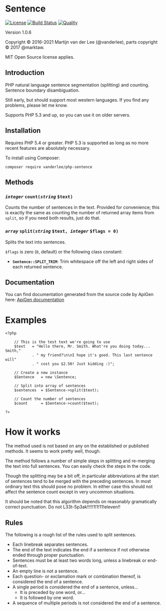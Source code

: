 Sentence
========
[![License](https://img.shields.io/github/license/vanderlee/php-sentence.svg)]()
[![Build Status](https://travis-ci.org/vanderlee/php-sentence.svg?branch=master)](https://travis-ci.org/vanderlee/PHPSwaggerGen)
[![Quality](https://scrutinizer-ci.com/g/vanderlee/php-sentence/badges/quality-score.png?b=master)](https://scrutinizer-ci.com/g/vanderlee/PHPSwaggerGen)

Version 1.0.6

Copyright &copy; 2016-2021 Martijn van der Lee (@vanderlee), parts copyright &copy; 2017 @marktaw.

MIT Open Source license applies.

## Introduction
PHP natural language sentence segmentation (splitting) and counting.
Sentence boundary disambiguation.

Still early, but should support most western languages.
If you find any problems, please let me know.

Supports PHP 5.3 and up, so you can use it on older servers.

## Installation
Requires PHP 5.4 or greater. PHP 5.3 is supported as long as no more recent
features are absolutely necessary.

To install using Composer:

	composer require vanderlee/php-sentence
	
## Methods
### ***`integer`*** `count(`***`string`*** `$text)`
Counts the number of sentences in the text.
Provided for convenience; this is exactly the same as counting the number of
returned array items from `split`, so if you need both results, just do that.

### ***`array`*** `split(`***`string`*** `$text, `***`integer`*** `$flags = 0)`
Splits the text into sentences.

`$flags` is zero (`0`, default) or the following class constant:

-	**`Sentence::SPLIT_TRIM`**: Trim whitespace off the left and right sides of
	each returned sentence.

## Documentation
You can find documentation generated from the source code by ApiGen here: [ApiGen documentation](doc/)

# Examples
	<?php

		// This is the test text we're going to use
		$text	= "Hello there, Mr. Smith. What're you doing today... Smith,"
				. " my friend?\n\nI hope it's good. This last sentence will"
				. " cost you $2.50! Just kidding :)";

		// Create a new instance
		$Sentence	= new \Sentence;

		// Split into array of sentences
		$sentences	= $Sentence->split($text);

		// Count the number of sentences
		$count		= $Sentence->count($text);

	?>

# How it works
The method used is not based on any on the established or published methods.
It seems to work pretty well, though.

The method follows a number of simple steps in splitting and re-merging the
text into full sentences. You can easily check the steps in the code.

Though the splitting may be a bit off, in particular abbreviations at the start
of sentences tend to be merged with the preceding sentences. In most ordinary
text this should pose no problem. In either case this should not affect the
sentence count except in very uncommon situations.

It should be noted that this algorithm depends on reasonably gramatically
correct punctuation. Do not L33t-5p3ak!!!!!1!1!11!eleven!!

## Rules
The following is a rough list of the rules used to split sentences.

-	Each linebreak separates sentences.
-	The end of the text indicates the end if a sentence if not otherwise ended
	through proper punctuation.
-	Sentences must be at least two words long, unless a linebreak or end-of-text.
-	An empty line is not a sentence.
-	Each question- or exclamation mark or combination thereof, is considered
	the end of a sentence.
-	A single period is considered the end of a sentence, unless...
	-	It is preceded by one word, or...
	-	It is followed by one word.
-	A sequence of multiple periods is not considered the end of a sentence.

